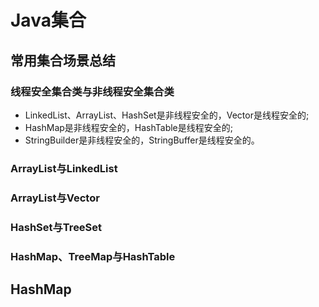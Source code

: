 # Java集合

## 常用集合场景总结

### 线程安全集合类与非线程安全集合类

- LinkedList、ArrayList、HashSet是非线程安全的，Vector是线程安全的;
- HashMap是非线程安全的，HashTable是线程安全的;
- StringBuilder是非线程安全的，StringBuffer是线程安全的。

### ArrayList与LinkedList



### ArrayList与Vector



### HashSet与TreeSet



### HashMap、TreeMap与HashTable



## HashMap

